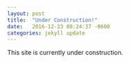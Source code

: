 ```yaml
---
layout: post
title:  "Under Construction!"
date:   2016-12-23 08:24:37 -0600
categories: jekyll update
---
```

This site is currently under construction.
